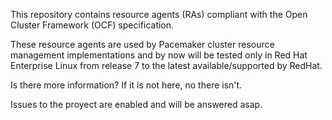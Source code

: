This repository contains resource agents (RAs) compliant with the Open Cluster Framework (OCF) specification.

These resource agents are used by Pacemaker cluster resource management implementations and by now will be tested only in Red Hat Enterprise Linux from release 7 to the latest available/supported by RedHat.

Is there more information? If it is not here, no there isn't.

Issues to the proyect are enabled and will be answered asap.
